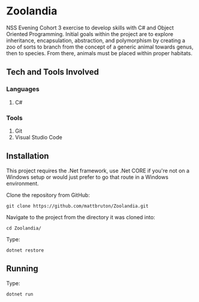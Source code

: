 # Zoolandia

NSS Evening Cohort 3 exercise to develop skills with C# and Object Oriented Programming. Initial goals within the project are to
explore inheritance, encapsulation, abstraction, and polymorphism by creating a zoo of sorts to branch from the concept of a generic animal towards genus, then to species. From there, animals must be placed within proper habitats.


## Tech and Tools Involved

### Languages

1. C#

### Tools

1. Git
1. Visual Studio Code

## Installation

This project requires the .Net framework, use .Net CORE if you're not on a Windows setup or would just prefer to go that route in a Windows environment.

Clone the repository from GitHub:

`git clone https://github.com/mattbruton/Zoolandia.git`

Navigate to the project from the directory it was cloned into:

`cd Zoolandia/`

Type:

`dotnet restore`

## Running

Type: 

`dotnet run`
